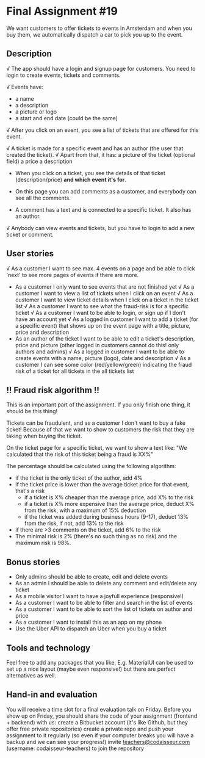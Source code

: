 # Final Assignment #19

We want customers to offer tickets to events in Amsterdam and when you buy them, we automatically
dispatch a car to pick you up to the event.


## Description

√ The app should have a login and signup page for customers.
You need to login to create events, tickets and comments.

√ Events have:

  - a name
  - a description
  - a picture or logo
  - a start and end date (could be the same)

√ After you click on an event, you see a list of tickets that are offered for this event.

√ A ticket is made for a specific event and has an author (the user that created the ticket).
√ Apart from that, it has:
  a picture of the ticket (optional field)
  a price
  a description

* When you click on a ticket, you see the details of that ticket (description/price) **and which event it's for**.

* On this page you can add comments as a customer, and everybody can see all the comments.
* A comment has a text and is connected to a specific ticket. It also has an author.

√ Anybody can view events and tickets, but you have to login to add a new ticket or comment.


## User stories

  √ As a customer I want to see max. 4 events on a page
      and be able to click 'next' to see more pages of events if there are more.
  - As a customer I only want to see events that are not finished yet
  √ As a customer I want to view a list of tickets when I click on an event
  √ As a customer I want to view ticket details when I click on a ticket in the ticket list
  √ As a customer I want to see what the fraud-risk is for a specific ticket
  √ As a customer I want to be able to login, or sign up if I don't have an account yet
  √ As a logged in customer I want to add a ticket (for a specific event) 
      that shows up on the event page with a title, picture, price and description
  - As an author of the ticket I want to be able to edit a ticket's description, price and picture
      (other logged in customers cannot do this! only authors and admins)
  √ As a logged in customer I want to be able to create events
      with a name, picture (logo), date and description
  √ As a customer I can see some color (red/yellow/green) indicating the fraud risk
      of a ticket for all tickets in the all tickets list



## !! Fraud risk algorithm !!

This is an important part of the assignment. If you only finish one thing, it should be this thing!

Tickets can be fraudulent, and as a customer I don't want to buy a fake ticket! Because of that we want to show to customers the risk that they are taking when buying the ticket.

On the ticket page for a specific ticket, we want to show a text like:
"We calculated that the risk of this ticket being a fraud is XX%"

The percentage should be calculated using the following algorithm:

  - if the ticket is the only ticket of the author, add 4%
  - if the ticket price is lower than the average ticket price for that event, that's a risk
    - if a ticket is X% cheaper than the average price, add X% to the risk
    - if a ticket is X% more expensive than the average price, deduct X% from the risk, with a maximum of 15% deduction
    - if the ticket was added during business hours (9-17), deduct 13% from the risk, if not, add 13% to the risk
  - if there are >3 comments on the ticket, add 6% to the risk
  - The minimal risk is 2% (there's no such thing as no risk) and the maximum risk is 98%.



## Bonus stories
  - Only admins should be able to create, edit and delete events
  - As an admin I should be able to delete any comment and edit/delete any ticket
  - As a mobile visitor I want to have a joyfull experience (responsive!)
  - As a customer I want to be able to filter and search in the list of events
  - As a customer I want to be able to sort the list of tickets on author and price
  - As a customer I want to install this as an app on my phone
  - Use the Uber API to dispatch an Uber when you buy a ticket



## Tools and technology

Feel free to add any packages that you like. E.g. MaterialUI can be used to set up a nice layout (maybe
even responsive!) but there are perfect alternatives as well.



## Hand-in and evaluation

You will receive a time slot for a final evaluation talk on Friday. Before you show up on Friday, you should
share the code of your assignment (frontend + backend) with us:
create a Bitbucket account (it's like Github, but they offer free private repositories)
create a private repo and push your assignment to it regularly (so even if your computer breaks you
will have a backup and we can see your progress!)
invite teachers@codaisseur.com (username: codaisseur-teachers) to join the repository


